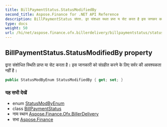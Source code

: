 ```yaml
---
title: BillPaymentStatus.StatusModifiedBy
second_title: Aspose.Finance for .NET API Reference
description: BillPaymentStatus संपत्त. द्वर संशधत स्थत प्रप्त य सेट करत है इस जनकर क संग्रहत करने के लए सर्वर क आवश्यकत नहं है
type: docs
weight: 50
url: /hi/net/aspose.finance.ofx.billerdelivery/billpaymentstatus/statusmodifiedby/
---
```

## BillPaymentStatus.StatusModifiedBy property

द्वारा संशोधित स्थिति प्राप्त या सेट करता है। इस जानकारी को संग्रहीत करने के लिए सर्वर की आवश्यकता नहीं है।

```csharp
public StatusModByEnum StatusModifiedBy { get; set; }
```

### यह सभी देखें

* enum [StatusModByEnum](../../statusmodbyenum/)
* class [BillPaymentStatus](../)
* नाम स्थान [Aspose.Finance.Ofx.BillerDelivery](../../billpaymentstatus/)
* सभा [Aspose.Finance](../../../)


